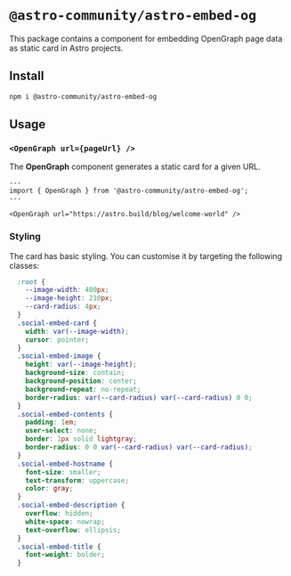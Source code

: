 # `@astro-community/astro-embed-og`

This package contains a component for embedding OpenGraph page data as static card in Astro projects.

## Install

```bash
npm i @astro-community/astro-embed-og
```

## Usage

### `<OpenGraph url={pageUrl} />`

The **OpenGraph** component generates a static card for a given URL.

```astro
---
import { OpenGraph } from '@astro-community/astro-embed-og';
---

<OpenGraph url="https://astro.build/blog/welcome-world" />
```

### Styling

The card has basic styling. You can customise it by targeting the following classes:

```css
  :root {
    --image-width: 400px;
    --image-height: 210px;
    --card-radius: 4px;
  }
  .social-embed-card {
    width: var(--image-width);
    cursor: pointer;
  }
  .social-embed-image {
    height: var(--image-height);
    background-size: contain;
    background-position: center;
    background-repeat: no-repeat;
    border-radius: var(--card-radius) var(--card-radius) 0 0;
  }
  .social-embed-contents {
    padding: 1em;
    user-select: none;
    border: 1px solid lightgray;
    border-radius: 0 0 var(--card-radius) var(--card-radius);
  }
  .social-embed-hostname {
    font-size: smaller;
    text-transform: uppercase;
    color: gray;
  }
  .social-embed-description {
    overflow: hidden;
    white-space: nowrap;
    text-overflow: ellipsis;
  }
  .social-embed-title {
    font-weight: bolder;
  }
```